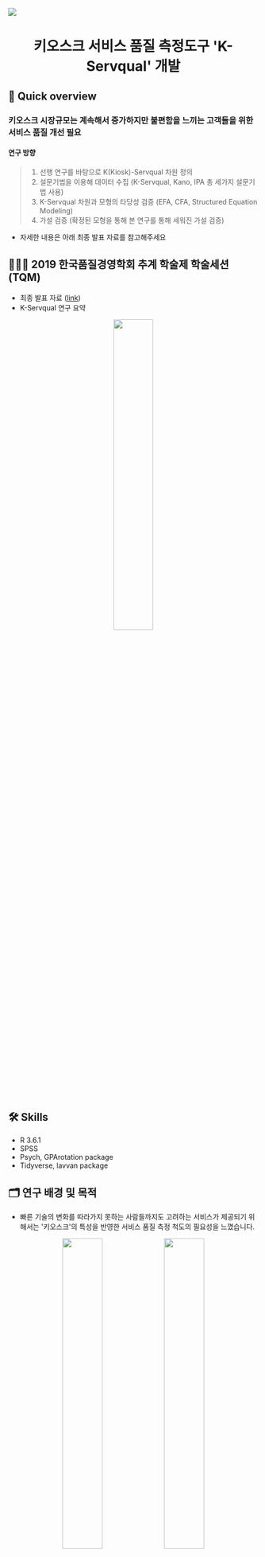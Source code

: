   

<p>
<a href="https://github.com/hanakim120/kiosk-servqual-research"><img src="https://hits.seeyoufarm.com/api/count/incr/badge.svg?url=https%3A%2F%2Fgithub.com%2Fhanakim120%2Fkiosk-servqual-research&count_bg=%2379C83D&title_bg=%23555555&icon=&icon_color=%23E7E7E7&title=hits&edge_flat=false"/></a>

<h1 align="center">키오스크 서비스 품질 측정도구 <strong>'K-Servqual'</strong> 개발</h1>
</p>
  
## 📍 Quick overview
### 키오스크 시장규모는 계속해서 증가하지만 불편함을 느끼는 고객들을 위한 서비스 품질 개선 필요
#### 연구 방향
> 1) 선행 연구를 바탕으로 K(Kiosk)-Servqual 차원 정의
> 2) 설문기법을 이용해 데이터 수집 (K-Servqual, Kano, IPA 총 세가지 설문기법 사용)
> 3) K-Servqual 차원과 모형의 타당성 검증 (EFA, CFA, Structured Equation Modeling)
> 4) 가설 검증 (확정된 모형을 통해 본 연구를 통해 세워진 가설 검증)

- 자세한 내용은 아래 최종 발표 자료를 참고해주세요

## 💁🏻‍♀️ 2019 한국품질경영학회 추계 학술제 학술세션(TQM)
- 최종 발표 자료 ([link](https://github.com/hanakim120/kiosk-servqual-research/blob/main/%E1%84%92%E1%85%A1%E1%86%A8%E1%84%92%E1%85%AC%E1%84%87%E1%85%A1%E1%86%AF%E1%84%91%E1%85%AD%E1%84%8C%E1%85%A1%E1%84%85%E1%85%AD.pdf))
- K-Servqual 연구 요약 
<p  align="center">
<img  src="./image/K-Servqual_요약.jpeg"  width="40%"  align="middle"/>
</p>

## 🛠️ Skills
- R 3.6.1 
- SPSS
- Psych, GPArotation package
- Tidyverse, lavvan package

## 🗂️ 연구 배경 및 목적
- 빠른 기술의 변화를 따라가지 못하는 사람들까지도 고려하는 서비스가 제공되기 위해서는 '키오스크'의 특성을 반영한 서비스 품질 측정 척도의 필요성을 느꼈습니다. 
<p  align="center">
<img  src="./image/연구배경.png"  width="40%"  align="middle"/>
<img  src="./image/연구배경2.png"  width="40%"  align="middle"/>
</p>

## 📚 이론적 배경 및 선행연구
- 기존 연구되어왔던 대면 서비스/TBSS(기술 기반 셀프서비스)/인터넷 서비스/키오스크 서비스에 대한 특성 요인들을 조사하였습니다.
<p  align="center">
<img  src="./image/선행연구요약표.png"  width="40%"  align="middle"/>
<img  src="./image/선행연구요약표2.png"  width="40%"  align="middle"/>
</p>

<p  align="center">
<img  src="./image/대면서비스.png"  width="40%"  align="middle"/>
<img  src="./image/TBSS.png"  width="40%"  align="middle"/>
</p>

<p  align="center">
<img  src="./image/인터넷서비스.png"  width="40%"  align="middle"/>
<img  src="./image/키오스크서비스.png"  width="40%"  align="middle"/>
</p>

## ⌨️ 초기모형 및 가설
- 선행연구와 FGI를 통해 키오스크의 특성을 도출하고, 세 차례의 설문지 Pre-testing을 통해 얻은 데이터를  분석하여 k-servqual에 가장 적합하다고 판단되는 8가지 차원을 도출하였습니다.
- 저희 팀은 8가지 차원 중 특히 절약성, 유용성, 통제성이 종합만족도에 영향을 미칠 것이라 예상했습니다. 또한 종합만족도가 재사용 의도에 영향을 미칠 것이라 예상했습니다.
<p  align="center">
<img  src="./image/초기모형.png"  width="40%"  align="middle"/>
<img  src="./image/초기모형_가설.png"  width="40%"  align="middle"/>
</p>

## 📝 설문지 구성
- 설문지는 Google Forms 를 이용하였고, 성별, 키오스크 사용 빈도에 대한 사전 질문, k-servqual 기대와 인지, kano 긍정과 부정, ipa 중요도와 만족도에 대한 질문, 종합만족도와 재사용의도에 대한 사후 질문으로 구성되었습니다.
- 자료수집은 2019년 8월 27일 부터 9월 8일까지 13일간 실시하였고, 최근 6개월 내 거래형 키오스크의 이용경험이 있는 소비자를 대상으로 했습니다. 
- 성별과 사용 빈도에 대한 분포는 표와 같습니다. 

<p  align="center">
<img  src="./image/설문.png"  width="40%"  align="middle"/>
<img  src="./image/설문지문항표.png"  width="40%"  align="middle"/>
</p>


## 📊 연구결과 분석
- 데이터를 분석하기 전 이상치 제거를 위해 3가지 과정을 거쳤습니다.  
- ipa 만족도와 servqual 인지 설문에서 불성실한 답변이라 판단된 데이터를 제거하였고, box plot 분석을 통해 이상치로 판단된 문항수가 전체에서 20% 이상인 응답자를 제외했습니다. 
- 마지막으로 kano 분석에서 모순적 요소가 3개 이상인 응답자를 제거하여 총 194개의 데이터를 분석에 활용하였습니다. 

### 1) Exploratory Factor Analysis
-  서브퀄인지, IPA만족도, 서브퀄(인지-기대)점수 각각에 대해 KMO, Bartlett분석을 한 결과 모두 유의확률을 만족해서 요인분석을 하기에 적합하다고 판단하였습니다. 
-  요인추정방법에서는 두 방법이 비슷하지만, Pa가 unsensitive하기 때문에 Pa를 선택합니다. 
-  마지막으로 서브퀄인지와 IPA만족도를 각각 Promax, Varimax로 분석한 결과, IPA 만족도의 Varimax 6가지 요인이 가장 적합하다고 나왔습니다. 

<p  align="center">
<img  src="./image/EFA1.png"  width="40%"  align="middle"/>
<img  src="./image/EFA2.png"  width="40%"  align="middle"/>
</p>

- 선행연구를 통해 도출된 8개의 차원 중 유희성과 유형성이 합쳐져서 유형성이 되었고, 개인화와 편리성의 일부가 합쳐져 편리성이 되었습니다. 
- 편리성 문항 중 직원 대면 서비스에 비해 낮은 부담감으로 인한 편리성 문항이 있습니다. 
- 이 문항은 노력의 절약에 관한 문항으로 절약성과 묶일 수 있다고 판단하여 이 문항과 절약성이 합쳐져 절약성이 되어 개선된 최종 k-servqual 차원이 정리되었습니다.

### 2) Confirmatory Factor Analysis
- 서브퀄인지와 IPA만족도를 8가지요인과 6가지 요인에 대해 분석하였습니다. 
- 8개 요인 24문항과 6개 요인 20문항을 비교해본 결과 Servqual인지보다 IPA만족도에서, 8개 요인 24문항 보다 6개 요인 20문항 에서 더 적합한 것을 알 수 있습니다. 
- 따라서 원래의 초기 모형보다 개선모형이 더 나은 것을 알 수 있었습니다.
- 6개 차원에 대한 IPA 만족도를 가지고 종속변수 1개와 2개를 포함했을 때를 비교한 결과, 종속변수 2개를 포함했을 때 더 적합함을 알 수 있었습니다.

<p  align="center">
<img  src="./image/CFA1.png"  width="40%"  align="middle"/>
<img  src="./image/CFA2.png"  width="40%"  align="middle"/>
</p>

### 3) Structured Equation Modeling
- 왼쪽에 있는 모형보다 오른쪽에 있는 mediating model이 CFI, RMSEA값이 더 좋은 결과가 나와 이를 선택했습니다.

<p  align="center">
<img  src="./image/SEM1.png"  width="40%"  align="middle"/>
<img  src="./image/SEM2.png"  width="40%"  align="middle"/>
</p>


## 💻  최종 K-Servqual 측정도구
- 분석 결과, coefficient값이 큰  유형성, 절약성, 유용성이 종합만족도에 가장 큰 영향을 미친다는 것을 알 수 있고, 종합만족도도 재사용의도에 영향을 미친다는 것을 알 수 있었습니다.
- 처음 저희 팀이 생각했던 중요한 세가지 절약성, 유용성, 통제성 중 유용성과 절약성이 연구 결과 중요하다고 나왔습니다. 

<p  align="center">
<img  src="./image/최종K-Servqual.png"  width="60%"  align="middle"/>
</p>


## 📃 K-Servqual 의 특징
#### 1) K-Servqual은 키오스크 이용자의 입장에서 개발된 품질 평가 척도이다. (거래형 키오스크 평가에 활용 가능)
#### 2) K-Servqual은 키오스크를 대상으로 개발된 척도이므로 적용 범위가 넓다. (각 장소 별 키오스크의 성격을 고려하여 수정 및 보완하면 효과적인 척도가 될 수 있다.)
#### 3) 이전 선행연구는 대면서비스와 TBSS, 인터넷 서비스에 대한 평가기준만 개발되어 왔지만 K-Servqual은 TBSS의 특성과 인터넷 서비스의 대한 선행연구를 바탕으로 여러 평가기준들을 적절히 통합, 다면적인 소비자 평가 요소들을 반영하였다.

## 📚 K-Servqual 의 한계
#### 1) K-Servqual은 변화하는 흐름에 맞춰 업데이트해야 하며, 변화하는 소비자의 요구를 수시로 파악하여야 한다.
#### 2) K-Servqual이 커버하지 못하는 어떤 서비스의 특수성이 있을 수 있다.
#### 3) K-Servqual의 향후 연구방향은 키오스크의 서비스 품질을 개선하기 위한 측정도구를 개발했지만, 이를 이용하여 본질적인 서비스 품질을 개선하지 못했기 때문에 개선 방안을 모색해보고 실제 키오스크에 적용하는 것이 목표이다.또한 Servqual 외에도 Kano와 IPA 설문을 통해 얻은 데이터를 분석해 무엇이 키오스크 서비스에 영향을 더 미치고 중요한지를 심층적으로 파악하는 것이 향후 목표이다.

## References
[1] 두산백과, 키오스크http://www.doopedia.co.kr/search/encyber/new_totalSearch.jsp
[2] 이은민,2016,”4차 산업혁명과 산업구조의 변화”,정보통신방송정책,Vol.28(15),p.1
[3] 신지민, “동네 식당,편의점, 카페까지…사람 대신 기계가 일한다”,2019.06.29,http://www.hani.co.kr/arti/society/society_general/899810.html
[4] 박민해, “터치 몇 번으로 주문을! 키오스크 전성시대”, 포항공대신문, 2019.03.29, http://times.postech.ac.kr/news/articleView.html?idxno=20773
[5] 김용균, “무인화 추세를 앞당기는 키오스크”, 정보통신기술진흥센터, 2017.4.5
[6] 이지운, “[씨줄날줄] 무인(無人)”, 서울신문, 2019.09.19, https://www.seoul.co.kr/news/newsView.php?id=20190919031011&wlog_tag3=naver
[7] 오수연, 언택트 마케팅 바람, 마케팅 52(2), 2018.2, 60-64
[8] 문다애, “[무인화시대 현황과 전망 上] 무인점포, 어디까지 왔나?”, 아시아타임즈, 2018.09.25 http://www.asiatime.co.kr/news/articleView.html?idxno=198916
[9] 박진형, ‘“‘키오스크의 공습 上’경제 생태계가 바뀐다”, 시장경제신문, 2017.07.06 http://www.meconomynews.com/news/articleView.html?idxno=5714
[10] 최종근, “입출금은 기본, 창구 업무까지 ‘척척’..은행권 ‘고기능 자동화기기’ 늘린다, 파이낸셜뉴스, 2019.07.31 http://www.fnnews.com/news/201907311815475318
[11] 이균성, “삼성창원병원, IT 접목 안면인식 시스템 시범도입”, 의학신문, 2019.09.03 http://www.bosa.co.kr/news/articleView.html?idxno=2111715
[12] 설경진, “[특징주]씨아이테크, 23조 키오스크 시장...최저임금 인상에 공급 확대 기대감 ↑”, 이투데이, 2018.07.18 http://www.etoday.co.kr/news/view/1642838
[13] 양희진, 2012, 기술기반셀프서비스 편의성과 영향요인 및 기술기반셀프서비스 품질의 관계
[14] 민병권, 박정용, 2010, 기술기반 셀프서비스 사용자 수용 요인에 관한 연구
[15] 이인숙, 나영아, 윤혜현, 2013, 외식소비자의 지각된 기술기반 셀프서비스 특성이 만족 및 구매의도에 미치는 영향 연구: 온라인 메뉴주문 시스템을 중심으로
[16] 맹범기, 박경수, 오승원, 2017, 기술기반 셀프서비스 사용태도 및 사용의도에 대한 기술준비도, 사용자 특성, 상황적 요인의 조절효과
[17] 신찬호, 이현주, 2012, 항공사의 Self-Service Technology(SST)품질이 고객만족과 행동의도에 미치는 영향 연구
[18] 김인혜, 2010, TBSS의 특성과 개인 특성이 사용의도에 미치는 영향
[19] 김영균, 2009, 고객의 셀프서비스 테크놀로지로의 전환요인에 대한 실증연구
[20] 최병돈, 이준교, 2011, 셀프서비스테크놀로지에서 고객사전준비도가 서비스품질과 고객가치에 미치는 영향: 온라인 쇼핑을 중심으로
[21] 한상린, 박수민, 2009, 기술준비도가 Self-Service Technology의 사용의도에 미치는 영향
[22] 박진형, 2019, 키오스크의 특성이 지각된 가치, 만족 및 행동의도에 미치는 영향: 외식업체 키오스크 이용자를 중심으로
[23] 고위, 2016, 중국에서의 e-SERVQUAL에 근거한 모바일 어플리케이션의 사용의도에 관한 연구
[24] 김승욱, 2006, 고객관계관리(CRM)측면에서 전자정부 e-서비스의 품질평가
[25] 이문규, 2002, E-SERVQUAL - 인터넷 서비스 품질의 소비자 평가 측정 도구
[26] 최민섭, 2005, 인터넷 부동산 서비스 품질척도(Re-SERVQUAL)의 개발 및 상호 인과관계 분석에 관한 연구 - 기술수용모델(TAM)을 중심으로
[27] 최철재, 2006, 농산물 전자상거래 서비스품질에 관한 연구
[28] 주희엽, 2003, 전자정부 e-service의 수용도 및 품질 만족도평가
[29] 유민영, 2014, 지역적 특성을 고려한 키오스크 서비스의 사용성 평가_강남역 미디어폴과 인사동의 키오스크를 중심으로
[30] 최환석, 2009, 셀프서비스 체크인 키오스크 사용의도_기술수용 모델을 중심으로
[31] 김고은, 2017, 외식서비스의 SST(Self-Service Technology)품질이 불평행동과 전환의도에 미치는 영향: 키오스크를 중심으로
[32] 이진명, 2019, 지각된 위험과 소비자 특성이 외식소비자의 기술기반 셀프서비스(TBSS) 지속이용의도에 미치는 영향
[33] John Soltesz, Renee Keller, 2001, Self-service kiosk with biometric verification and/or registration capability
[34] Dabholkar, 1996, Consumer evaluations of new technology-based self-service options: An investigation of alternative models of service quality
[35] Gwo-Guang Lee, 2005, Customer perceptions of e-service quality in online shopping
[36] Zeithaml, Parasuraman & Malhotra., 2000, “A Conceptual Framework for Understanding E-Service Quality: Implication for Future Research and Managerial Practice”, REPORT, No.0-115, Marketing Science Institute, Cambridge, M, pp.16. 
[37] Zeithaml, V., Parasuraman, A. and Mlhotra, A., 2002, Service Quality Delivery Through Web Sites: A Critical Review of Extant Knowledge. Journal of the Academy of Marketing Science
[38] Matthew L. Meuter, Amy L. Ostrom, Robert I. Roundtree, & Mary Jo Bitner, 2000, Self-Service Technologies: Understanding Customer Satisfaction with Technology-Based Service Encounters
[39] Lin, Hsieh, 2011, Assessing the Self-service Technology Encounters: Development and Validation of SSTQUAL Scale

## License

[![License: LGPL v3](https://img.shields.io/badge/License-MIT-g.svg?style=flat-square)](https://tldrlegal.com/license/gnu-lesser-general-public-license-v3-(lgpl-3))

- Copyright [Hana Kim](https://github.com/hanakim120).
